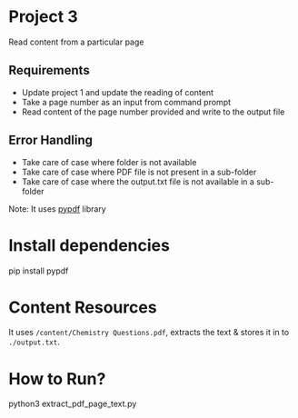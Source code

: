 # Project 3
Read content from a particular page

## Requirements
* Update project 1 and update the reading of content 
* Take a page number as an input from command prompt
* Read content of the page number provided and write to the output file

## Error Handling
* Take care of case where folder is not available
* Take care of case where PDF file is not present in a sub-folder
* Take care of case where the output.txt file is not available in a sub-folder

Note: It uses [pypdf](https://github.com/py-pdf/pypdf) library

# Install dependencies
pip install pypdf

# Content Resources
It uses `/content/Chemistry Questions.pdf`, extracts the text  & stores it in to `./output.txt`.

# How to Run?
python3 extract_pdf_page_text.py
